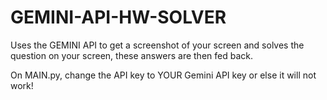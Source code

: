 # GEMINI-API-HW-SOLVER
Uses the GEMINI API to get a screenshot of your screen and solves the question on your screen, these answers are then fed back.

On MAIN.py, change the API key to YOUR Gemini API key or else it will not work!
